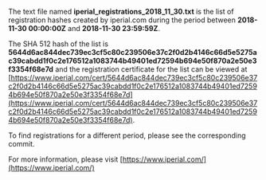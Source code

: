 The text file named **iperial_registrations_2018_11_30.txt** is the list of registration hashes created by iperial.com during the period between **2018-11-30 00:00:00Z** and **2018-11-30 23:59:59Z**.

The SHA 512 hash of the list is **5644d6ac844dec739ec3cf5c80c239506e37c2f0d2b4146c66d5e5275ac39cabdd1f0c2e176512a1083744b49401ed72594b694e50f870a2e50e3f3354f68e7d** and the registration certificate for the list can be viewed at [https://www.iperial.com/cert/5644d6ac844dec739ec3cf5c80c239506e37c2f0d2b4146c66d5e5275ac39cabdd1f0c2e176512a1083744b49401ed72594b694e50f870a2e50e3f3354f68e7d](https://www.iperial.com/cert/5644d6ac844dec739ec3cf5c80c239506e37c2f0d2b4146c66d5e5275ac39cabdd1f0c2e176512a1083744b49401ed72594b694e50f870a2e50e3f3354f68e7d).

To find registrations for a different period, please see the corresponding commit.

For more information, please visit [https://www.iperial.com/](https://www.iperial.com/)
